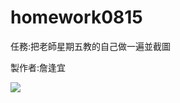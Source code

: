 # homework0815

任務:把老師星期五教的自己做一遍並截圖

製作者:詹逢宜

![](https://github.com/fongyi/homework/raw/1.關掉Apache服務避免埠號80衝突.PNG)  